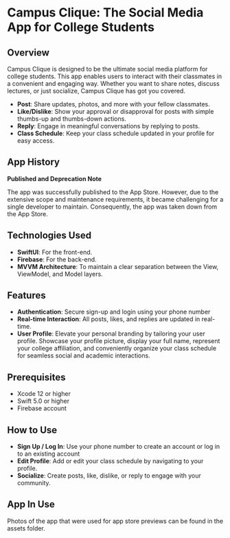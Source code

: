 # Campus Clique: The Social Media App for College Students

## Overview

Campus Clique is designed to be the ultimate social media platform for college students. This app enables users to interact with their classmates in a convenient and engaging way. Whether you want to share notes, discuss lectures, or just socialize, Campus Clique has got you covered.

- **Post**: Share updates, photos, and more with your fellow classmates.
- **Like/Dislike**: Show your approval or disapproval for posts with simple thumbs-up and thumbs-down actions.
- **Reply**: Engage in meaningful conversations by replying to posts.
- **Class Schedule**: Keep your class schedule updated in your profile for easy access.

## App History

**Published and Deprecation Note**

The app was successfully published to the App Store. However, due to the extensive scope and maintenance requirements, it became challenging for a single developer to maintain. Consequently, the app was taken down from the App Store.

## Technologies Used

- **SwiftUI**: For the front-end.
- **Firebase**: For the back-end.
- **MVVM Architecture**: To maintain a clear separation between the View, ViewModel, and Model layers.

## Features

- **Authentication**: Secure sign-up and login using your phone number
- **Real-time Interaction**: All posts, likes, and replies are updated in real-time.
- **User Profile**: Elevate your personal branding by tailoring your user profile. Showcase your profile picture, display your full name, represent your college affiliation, and conveniently organize your class schedule for seamless social and academic interactions.

## Prerequisites

- Xcode 12 or higher
- Swift 5.0 or higher
- Firebase account


## How to Use

- **Sign Up / Log In**: Use your phone number to create an account or log in to an existing account
- **Edit Profile**: Add or edit your class schedule by navigating to your profile.
- **Socialize**: Create posts, like, dislike, or reply to engage with your community.


## App In Use
Photos of the app that were used for app store previews can be found in the assets folder.
